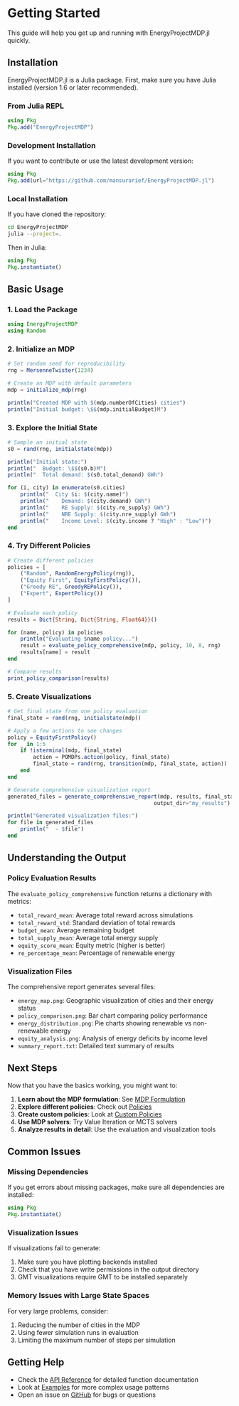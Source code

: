 # Getting Started

This guide will help you get up and running with EnergyProjectMDP.jl quickly.

## Installation

EnergyProjectMDP.jl is a Julia package. First, make sure you have Julia installed (version 1.6 or later recommended).

### From Julia REPL

```julia
using Pkg
Pkg.add("EnergyProjectMDP")
```

### Development Installation

If you want to contribute or use the latest development version:

```julia
using Pkg
Pkg.add(url="https://github.com/mansurarief/EnergyProjectMDP.jl")
```

### Local Installation

If you have cloned the repository:

```bash
cd EnergyProjectMDP
julia --project=.
```

Then in Julia:

```julia
using Pkg
Pkg.instantiate()
```

## Basic Usage

### 1. Load the Package

```julia
using EnergyProjectMDP
using Random
```

### 2. Initialize an MDP

```julia
# Set random seed for reproducibility
rng = MersenneTwister(1234)

# Create an MDP with default parameters
mdp = initialize_mdp(rng)

println("Created MDP with $(mdp.numberOfCities) cities")
println("Initial budget: \$$(mdp.initialBudget)M")
```

### 3. Explore the Initial State

```julia
# Sample an initial state
s0 = rand(rng, initialstate(mdp))

println("Initial state:")
println("  Budget: \$$(s0.b)M")
println("  Total demand: $(s0.total_demand) GWh")

for (i, city) in enumerate(s0.cities)
    println("  City $i: $(city.name)")
    println("    Demand: $(city.demand) GWh")
    println("    RE Supply: $(city.re_supply) GWh") 
    println("    NRE Supply: $(city.nre_supply) GWh")
    println("    Income Level: $(city.income ? "High" : "Low")")
end
```

### 4. Try Different Policies

```julia
# Create different policies
policies = [
    ("Random", RandomEnergyPolicy(rng)),
    ("Equity First", EquityFirstPolicy()),
    ("Greedy RE", GreedyREPolicy()),
    ("Expert", ExpertPolicy())
]

# Evaluate each policy
results = Dict{String, Dict{String, Float64}}()

for (name, policy) in policies
    println("Evaluating $name policy...")
    result = evaluate_policy_comprehensive(mdp, policy, 10, 8, rng)
    results[name] = result
end

# Compare results
print_policy_comparison(results)
```

### 5. Create Visualizations

```julia
# Get final state from one policy evaluation
final_state = rand(rng, initialstate(mdp))

# Apply a few actions to see changes
policy = EquityFirstPolicy()
for _ in 1:5
    if !isterminal(mdp, final_state)
        action = POMDPs.action(policy, final_state)
        final_state = rand(rng, transition(mdp, final_state, action))
    end
end

# Generate comprehensive visualization report
generated_files = generate_comprehensive_report(mdp, results, final_state, 
                                              output_dir="my_results")

println("Generated visualization files:")
for file in generated_files
    println("  - $file")
end
```

## Understanding the Output

### Policy Evaluation Results

The `evaluate_policy_comprehensive` function returns a dictionary with metrics:

- `total_reward_mean`: Average total reward across simulations
- `total_reward_std`: Standard deviation of total rewards
- `budget_mean`: Average remaining budget
- `total_supply_mean`: Average total energy supply
- `equity_score_mean`: Equity metric (higher is better)
- `re_percentage_mean`: Percentage of renewable energy

### Visualization Files

The comprehensive report generates several files:

- `energy_map.png`: Geographic visualization of cities and their energy status
- `policy_comparison.png`: Bar chart comparing policy performance
- `energy_distribution.png`: Pie charts showing renewable vs non-renewable energy
- `equity_analysis.png`: Analysis of energy deficits by income level
- `summary_report.txt`: Detailed text summary of results

## Next Steps

Now that you have the basics working, you might want to:

1. **Learn about the MDP formulation**: See [MDP Formulation](mdp_formulation.md)
2. **Explore different policies**: Check out [Policies](policies.md)
3. **Create custom policies**: Look at [Custom Policies](examples/custom_policies.md)
4. **Use MDP solvers**: Try Value Iteration or MCTS solvers
5. **Analyze results in detail**: Use the evaluation and visualization tools

## Common Issues

### Missing Dependencies

If you get errors about missing packages, make sure all dependencies are installed:

```julia
using Pkg
Pkg.instantiate()
```

### Visualization Issues

If visualizations fail to generate:

1. Make sure you have plotting backends installed
2. Check that you have write permissions in the output directory
3. GMT visualizations require GMT to be installed separately

### Memory Issues with Large State Spaces

For very large problems, consider:

1. Reducing the number of cities in the MDP
2. Using fewer simulation runs in evaluation
3. Limiting the maximum number of steps per simulation

## Getting Help

- Check the [API Reference](api.md) for detailed function documentation
- Look at [Examples](examples/basic_usage.md) for more complex usage patterns
- Open an issue on [GitHub](https://github.com/mansurarief/EnergyProjectMDP.jl) for bugs or questions